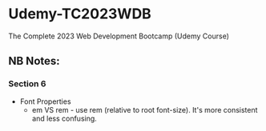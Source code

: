 # Udemy-TC2023WDB

The Complete 2023 Web Development Bootcamp (Udemy Course)

## NB Notes:

### Section 6

-   Font Properties
    -   em VS rem - use rem (relative to root font-size). It's more consistent and less confusing.
